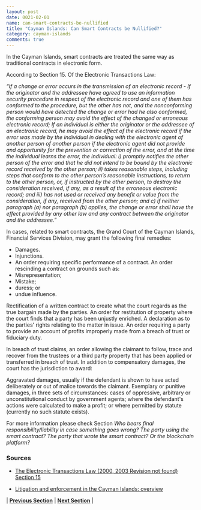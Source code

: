 ```yaml
---
layout: post
date: 0021-02-01
name: can-smart-contracts-be-nullified
title: "Cayman Islands: Can Smart Contracts be Nullified?"
category: cayman-islands
comments: true
---
```



In the Cayman Islands, smart contracts are treated the same way as traditional contracts in electronic form.  

According to Section 15. Of the Electronic Transactions Law:

_“If a change or error occurs in the transmission of an electronic record -
If the originator and the addressee have agreed to use an information security procedure in respect of the electronic record and one of them has conformed to the procedure, but the other has not, and the nonconforming person would have detected the change or error had he also conformed, the conforming person may avoid the effect of the changed or erroneous electronic record;
If an individual is either the originator or the addressee of an electronic record, he may avoid the effect of the electronic record if the error was made by the individual in dealing with the electronic agent of another person of another person if the electronic agent did not provide and opportunity for the prevention or correction of the error, and at the time the individual learns the error, the individual:
i) promptly notifies the other person of the error and that he did not intend to be bound by the electronic record received by the other person;
ii) takes reasonable steps, including steps that conform to the other person’s reasonable instructions, to return to the other person, or, if instructed by the other person, to destroy the consideration received, if any, as a result of the erroneous electronic record; and 
iii) has not used or received any benefit or value from the consideration, if any, received from the other person; and 
      c)  if neither paragraph (a) nor paragraph (b) applies, the change or error shall have the    effect provided by any other law and any contract between the originator and the addressee.”_


In cases, related to smart contracts, the Grand Court of the Cayman Islands, Financial Services Division, may grant the following final remedies:
- Damages.
- Injunctions.
- An order requiring specific performance of a contract.
 An order rescinding a contract on grounds such as:
- Misrepresentation;
- Mistake;
- duress; or
- undue influence.

Rectification of a written contract to create what the court regards as the true bargain made by the parties.
An order for restitution of property where the court finds that a party has been unjustly enriched.
A declaration as to the parties' rights relating to the matter in issue.
An order requiring a party to provide an account of profits improperly made from a breach of trust or fiduciary duty.

In breach of trust claims, an order allowing the claimant to follow, trace and recover from the trustees or a third party property that has been applied or transferred in breach of trust.
In addition to compensatory damages, the court has the jurisdiction to award:

Aggravated damages, usually if the defendant is shown to have acted deliberately or out of malice towards the claimant.
Exemplary or punitive damages, in three sets of circumstances:
cases of oppressive, arbitrary or unconstitutional conduct by government agents;
where the defendant's actions were calculated to make a profit; or
where permitted by statute (currently no such statute exists).


For more information please check Section _Who bears final responsibility/liability in case something goes wrong? The party using the smart contract? The party that wrote the smart contract? Or the blockchain platform?_

### Sources ###

- [The Electronic Transactions Law (2000, 2003 Revision not found) Section 15](http://www.track.unodc.org/LegalLibrary/LegalResources/Cayman%20Islands/Laws/Cayman%20Islands%20Electronic%20Transactions%20Law%202000.pdf)

- [Litigation and enforcement in the Cayman Islands: overview](https://content.next.westlaw.com/Document/I2b14145a806011e698dc8b09b4f043e0/View/FullText.html?contextData=(sc.Default)&transitionType=Default&firstPage=true&bhcp=1)





| **[Previous Section](https://neo-project.github.io/global-blockchain-compliance-hub//cayman-islands/cayman-islands-dispute-resolution.html)** | **[Next Section]( https://neo-project.github.io/global-blockchain-compliance-hub//cayman-islands/cayman-islands-suggested-readings.html)** |
